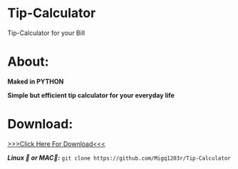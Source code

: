 # Tip-Calculator
Tip-Calculator for your Bill

# About:

  **Maked in PYTHON**
  
  **Simple but efficient tip calculator for your everyday life**

# Download:

  [>>>Click Here For Download<<<](https://github.com/Migq1203r/Tip-Calculator/archive/refs/heads/main.zip)

  ***Linux 🐧 or MAC🍎:***
  ```git clone https://github.com/Migq1203r/Tip-Calculator```
